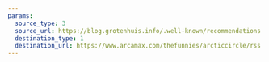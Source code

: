 ```yaml
---
params:
  source_type: 3
  source_url: https://blog.grotenhuis.info/.well-known/recommendations.opml
  destination_type: 1
  destination_url: https://www.arcamax.com/thefunnies/arcticcircle/rss
---
```

